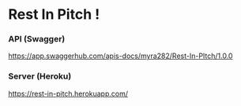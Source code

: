 # Rest In Pitch !

### API (Swagger)

https://app.swaggerhub.com/apis-docs/myra282/Rest-In-PItch/1.0.0

### Server (Heroku)

https://rest-in-pitch.herokuapp.com/
